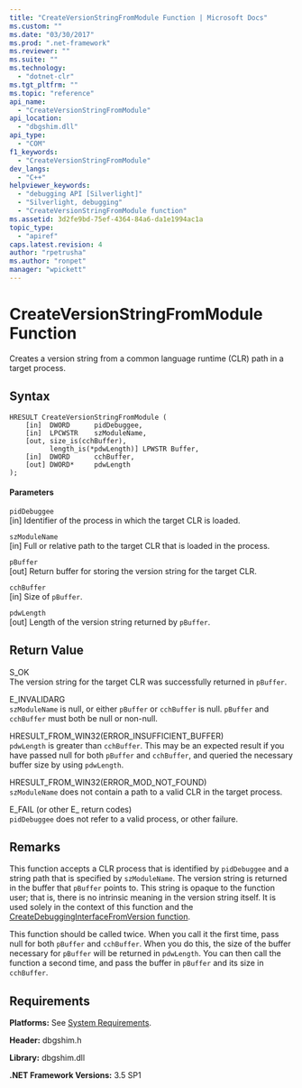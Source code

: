 ```yaml
---
title: "CreateVersionStringFromModule Function | Microsoft Docs"
ms.custom: ""
ms.date: "03/30/2017"
ms.prod: ".net-framework"
ms.reviewer: ""
ms.suite: ""
ms.technology: 
  - "dotnet-clr"
ms.tgt_pltfrm: ""
ms.topic: "reference"
api_name: 
  - "CreateVersionStringFromModule"
api_location: 
  - "dbgshim.dll"
api_type: 
  - "COM"
f1_keywords: 
  - "CreateVersionStringFromModule"
dev_langs: 
  - "C++"
helpviewer_keywords: 
  - "debugging API [Silverlight]"
  - "Silverlight, debugging"
  - "CreateVersionStringFromModule function"
ms.assetid: 3d2fe9bd-75ef-4364-84a6-da1e1994ac1a
topic_type: 
  - "apiref"
caps.latest.revision: 4
author: "rpetrusha"
ms.author: "ronpet"
manager: "wpickett"
---
```

# CreateVersionStringFromModule Function
Creates a version string from a common language runtime (CLR) path in a target process.  
  
## Syntax  
  
```  
HRESULT CreateVersionStringFromModule (  
    [in]  DWORD      pidDebuggee,  
    [in]  LPCWSTR    szModuleName,  
    [out, size_is(cchBuffer),  
          length_is(*pdwLength)] LPWSTR Buffer,  
    [in]  DWORD      cchBuffer,  
    [out] DWORD*     pdwLength  
);  
```  
  
#### Parameters  
 `pidDebuggee`  
 [in] Identifier of the process in which the target CLR is loaded.  
  
 `szModuleName`  
 [in] Full or relative path to the target CLR that is loaded in the process.  
  
 `pBuffer`  
 [out] Return buffer for storing the version string for the target CLR.  
  
 `cchBuffer`  
 [in] Size of `pBuffer`.  
  
 `pdwLength`  
 [out] Length of the version string returned by `pBuffer`.  
  
## Return Value  
 S_OK  
 The version string for the target CLR was successfully returned in `pBuffer`.  
  
 E_INVALIDARG  
 `szModuleName` is null, or either `pBuffer` or `cchBuffer` is null. `pBuffer` and `cchBuffer` must both be null or non-null.  
  
 HRESULT_FROM_WIN32(ERROR_INSUFFICIENT_BUFFER)  
 `pdwLength` is greater than `cchBuffer`. This may be an expected result if you have passed null for both `pBuffer` and `cchBuffer`, and queried the necessary buffer size by using `pdwLength`.  
  
 HRESULT_FROM_WIN32(ERROR_MOD_NOT_FOUND)  
 `szModuleName` does not contain a path to a valid CLR in the target process.  
  
 E_FAIL (or other E_ return codes)  
 `pidDebuggee` does not refer to a valid process, or other failure.  
  
## Remarks  
 This function accepts a CLR process that is identified by `pidDebuggee` and a string path that is specified by `szModuleName`. The version string is returned in the buffer that `pBuffer` points to. This string is opaque to the function user; that is, there is no intrinsic meaning in the version string itself. It is used solely in the context of this function and the [CreateDebuggingInterfaceFromVersion function](../../../../docs/framework/unmanaged-api/debugging/createdebugginginterfacefromversion-function-for-silverlight.md).  
  
 This function should be called twice. When you call it the first time, pass null for both `pBuffer` and `cchBuffer`. When you do this, the size of the buffer necessary for `pBuffer` will be returned in `pdwLength`. You can then call the function a second time, and pass the buffer in `pBuffer` and its size in `cchBuffer`.  
  
## Requirements  
 **Platforms:** See [System Requirements](../../../../docs/framework/get-started/system-requirements.md).  
  
 **Header:** dbgshim.h  
  
 **Library:** dbgshim.dll  
  
 **.NET Framework Versions:** 3.5 SP1